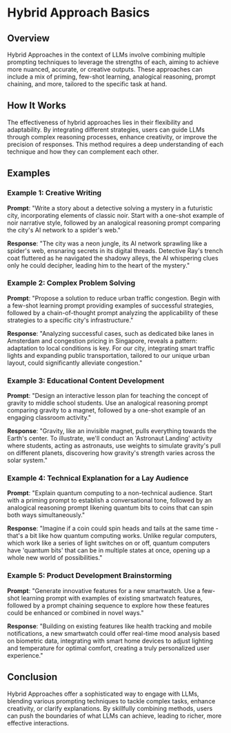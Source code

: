 # Hybrid Approach Basics

## Overview
Hybrid Approaches in the context of LLMs involve combining multiple prompting techniques to leverage the strengths of each, aiming to achieve more nuanced, accurate, or creative outputs. These approaches can include a mix of priming, few-shot learning, analogical reasoning, prompt chaining, and more, tailored to the specific task at hand.

## How It Works
The effectiveness of hybrid approaches lies in their flexibility and adaptability. By integrating different strategies, users can guide LLMs through complex reasoning processes, enhance creativity, or improve the precision of responses. This method requires a deep understanding of each technique and how they can complement each other.

## Examples

### Example 1: Creative Writing
**Prompt**: "Write a story about a detective solving a mystery in a futuristic city, incorporating elements of classic noir. Start with a one-shot example of noir narrative style, followed by an analogical reasoning prompt comparing the city's AI network to a spider's web."

**Response**: "The city was a neon jungle, its AI network sprawling like a spider's web, ensnaring secrets in its digital threads. Detective Ray's trench coat fluttered as he navigated the shadowy alleys, the AI whispering clues only he could decipher, leading him to the heart of the mystery."

### Example 2: Complex Problem Solving
**Prompt**: 
"Propose a solution to reduce urban traffic congestion. Begin with a few-shot learning prompt providing examples of successful strategies, followed by a chain-of-thought prompt analyzing the applicability of these strategies to a specific city's infrastructure."

**Response**: 
"Analyzing successful cases, such as dedicated bike lanes in Amsterdam and congestion pricing in Singapore, reveals a pattern: adaptation to local conditions is key. For our city, integrating smart traffic lights and expanding public transportation, tailored to our unique urban layout, could significantly alleviate congestion."

### Example 3: Educational Content Development
**Prompt**: "Design an interactive lesson plan for teaching the concept of gravity to middle school students. Use an analogical reasoning prompt comparing gravity to a magnet, followed by a one-shot example of an engaging classroom activity."

**Response**: "Gravity, like an invisible magnet, pulls everything towards the Earth's center. To illustrate, we'll conduct an 'Astronaut Landing' activity where students, acting as astronauts, use weights to simulate gravity's pull on different planets, discovering how gravity's strength varies across the solar system."

### Example 4: Technical Explanation for a Lay Audience
**Prompt**: 
"Explain quantum computing to a non-technical audience. Start with a priming prompt to establish a conversational tone, followed by an analogical reasoning prompt likening quantum bits to coins that can spin both ways simultaneously."

**Response**: "Imagine if a coin could spin heads and tails at the same time - that's a bit like how quantum computing works. Unlike regular computers, which work like a series of light switches on or off, quantum computers have 'quantum bits' that can be in multiple states at once, opening up a whole new world of possibilities."

### Example 5: Product Development Brainstorming
**Prompt**: "Generate innovative features for a new smartwatch. Use a few-shot learning prompt with examples of existing smartwatch features, followed by a prompt chaining sequence to explore how these features could be enhanced or combined in novel ways."

**Response**: "Building on existing features like health tracking and mobile notifications, a new smartwatch could offer real-time mood analysis based on biometric data, integrating with smart home devices to adjust lighting and temperature for optimal comfort, creating a truly personalized user experience."

## Conclusion
Hybrid Approaches offer a sophisticated way to engage with LLMs, blending various prompting techniques to tackle complex tasks, enhance creativity, or clarify explanations. By skillfully combining methods, users can push the boundaries of what LLMs can achieve, leading to richer, more effective interactions.
